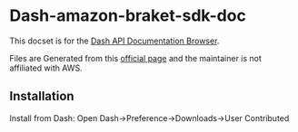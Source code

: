 # Dash-amazon-braket-sdk-doc


This docset is for the [Dash API Documentation Browser](https://kapeli.com/dash).

Files are Generated from this [official page](https://github.com/aws/amazon-braket-sdk-python) and the maintainer is not affiliated with AWS.

## Installation

Install from Dash: Open Dash->Preference->Downloads->User Contributed 

